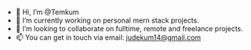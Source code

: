 - 👋 Hi, I’m @Temkum
- 🌱 I’m currently working on personal mern stack projects.
- 💞️ I’m looking to collaborate on fulltime, remote and freelance projects.
- 📫 You can get in touch via email: judekum14@gmail.com

<!---
Temkum/Temkum is a ✨ special ✨ repository because its `README.md` (this file) appears on your GitHub profile.
You can click the Preview link to take a look at your changes.
--->
